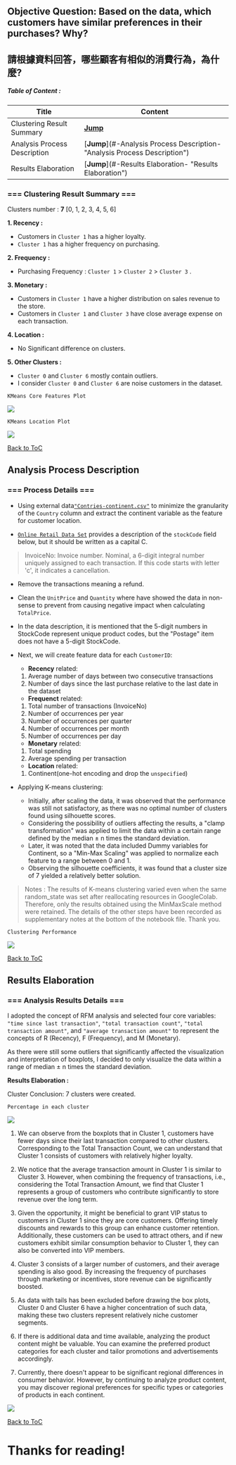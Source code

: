 <h2> Objective Question: Based on the data, which customers have similar preferences in their purchases? Why? </h2>
<h2> 請根據資料回答，哪些顧客有相似的消費行為，為什麼? </h2>

##### Table of Content :

Title | Content
------|---------
Clustering Result Summary|[**Jump**](#-clustering-result-summary- "Clustering Result Summary")
Analysis Process Description|[**Jump**](#-Analysis Process Description- "Analysis Process Description")
Results Elaboration|[**Jump**](#-Results Elaboration- "Results Elaboration")

### **=== Clustering Result Summary ===**

 Clusters number : **7** [0, 1, 2, 3, 4, 5, 6]

**1. Recency :** 

- Customers in `Cluster 1` has a higher loyalty.
- `Cluster 1` has a higher frequency on purchasing.

**2. Frequency :**

- Purchasing Frequency : `Cluster 1` > `Cluster 2` > `Cluster 3` .

**3. Monetary :**

- Customers in `Cluster 1` have a higher distribution on sales revenue to the store.
- Customers in `Cluster 1` and `Cluster 3` have close average expense on each transaction.

**4. Location :**

- No Significant difference on clusters.

**5. Other Clusters :**

- `Cluster 0` and `Cluster 6` mostly contain outliers.
- I consider `Cluster 0` and `Cluster 6` are noise customers in the dataset.

`KMeans Core Features Plot`

![](https://github.com/ChenTaHung/Online-Retail-Data-Analysis/Question2/pics/Kmeans%20Core%20Feature%20Plot.png)


`KMeans Location Plot`

![](https://github.com/ChenTaHung/Online-Retail-Data-Analysis/Question2/pics/Cluster_Result_with_Location_Percentage.png)

[Back to ToC](#table-of-content- "Jump to the top")

<h2> Analysis Process Description </h2>

### **=== Process Details ===**

- Using external data[`"Contries-continent.csv"`](https://github.com/dbouquin/IS_608/blob/master/NanosatDB_munging/Countries-Continents.csv) to minimize the granularity of the `Country` column and extract the continent variable as the feature for customer location.

- [`Online Retail Data Set`](https://archive.ics.uci.edu/ml/datasets/Online+Retail) provides a description of the `stockCode` field below, but it should be written as a capital C.

> InvoiceNo: Invoice number. Nominal, a 6-digit integral number uniquely assigned to each transaction. If this code starts with letter 'c', it indicates a cancellation.

- Remove the transactions meaning a refund. 

- Clean the `UnitPrice` and `Quantity` where have showed the data in non-sense to prevent from causing negative impact when calculating `TotalPrice`. 

- In the data description, it is mentioned that the 5-digit numbers in StockCode represent unique product codes, but the "Postage" item does not have a 5-digit StockCode.

- Next, we will create feature data for each `CustomerID`:
    - **Recency** related: 
     1. Average number of days between two consecutive transactions
     2. Number of days since the last purchase relative to the last date in the dataset
    - **Frequenct** related:
     1. Total number of transactions (InvoiceNo)
     2. Number of occurrences per year
     3. Number of occurrences per quarter
     4. Number of occurrences per month
     5. Number of occurrences per day
    - **Monetary** related:
     1. Total spending
     2. Average spending per transaction
    - **Location** related:
     1. Continent(one-hot encoding and drop the `unspecified`)
    
- Applying K-means clustering:

    - Initially, after scaling the data, it was observed that the performance was still not satisfactory, as there was no optimal number of clusters found using silhouette scores.
    - Considering the possibility of outliers affecting the results, a "clamp transformation" was applied to limit the data within a certain range defined by the median ± n times the standard deviation.
    - Later, it was noted that the data included Dummy variables for Continent, so a "Min-Max Scaling" was applied to normalize each feature to a range between 0 and 1.
    - Observing the silhouette coefficients, it was found that a cluster size of 7 yielded a relatively better solution.

> Notes : The results of K-means clustering varied even when the same random_state was set after reallocating resources in GoogleColab. Therefore, only the results obtained using the MinMaxScale method were retained. The details of the other steps have been recorded as supplementary notes at the bottom of the notebook file. Thank you.

`Clustering Performance`

![](https://github.com/ChenTaHung/Online-Retail-Data-Analysis/Question2/pics/MinMaxScale_Kmeans_Validation.png)

[Back to ToC](#table-of-content- "Jump to the top")

<h2> Results Elaboration </h2>

### **=== Analysis Results Details ===**    

I adopted the concept of RFM analysis and selected four core variables: `"time since last transaction"`, `"total transaction count"`, `"total transaction amount"`, and `"average transaction amount"` to represent the concepts of R (Recency), F (Frequency), and M (Monetary).

As there were still some outliers that significantly affected the visualization and interpretation of boxplots, I decided to only visualize the data within a range of median ± n times the standard deviation.

**Results Elaboration :**

Cluster Conclusion: 7 clusters were created.

`Percentage in each cluster`

![](https://github.com/ChenTaHung/Online-Retail-Data-Analysis/pics/main/Question2/pics/MinMaxScale_SamplePercentage.png)

1. We can observe from the boxplots that in Cluster 1, customers have fewer days since their last transaction compared to other clusters. Corresponding to the Total Transaction Count, we can understand that Cluster 1 consists of customers with relatively higher loyalty.

2. We notice that the average transaction amount in Cluster 1 is similar to Cluster 3. However, when combining the frequency of transactions, i.e., considering the Total Transaction Amount, we find that Cluster 1 represents a group of customers who contribute significantly to store revenue over the long term.

3. Given the opportunity, it might be beneficial to grant VIP status to customers in Cluster 1 since they are core customers. Offering timely discounts and rewards to this group can enhance customer retention. Additionally, these customers can be used to attract others, and if new customers exhibit similar consumption behavior to Cluster 1, they can also be converted into VIP members.

4. Cluster 3 consists of a larger number of customers, and their average spending is also good. By increasing the frequency of purchases through marketing or incentives, store revenue can be significantly boosted.

5. As data with tails has been excluded before drawing the box plots, Cluster 0 and Cluster 6 have a higher concentration of such data, making these two clusters represent relatively niche customer segments.

6. If there is additional data and time available, analyzing the product content might be valuable. You can examine the preferred product categories for each cluster and tailor promotions and advertisements accordingly.

7. Currently, there doesn't appear to be significant regional differences in consumer behavior. However, by continuing to analyze product content, you may discover regional preferences for specific types or categories of products in each continent.



![](https://github.com/ChenTaHung/Online-Retail-Data-Analysis/Question2/pics/Kmeans%20Core%20Feature%20Plot.png)

[Back to ToC](#table-of-content- "Jump to the top")

<h1> Thanks for reading!</h1>
